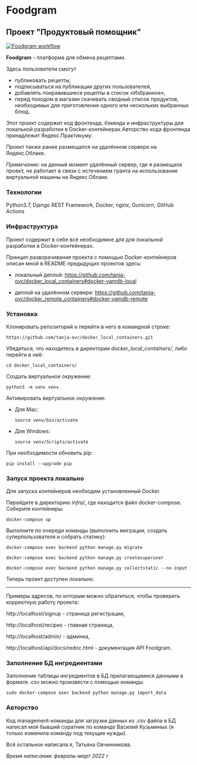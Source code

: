 # Foodgram

## Проект "Продуктовый помощник"

[![Foodgram workflow](https://github.com/tanja-ovc/foodgram-project-react/actions/workflows/foodgram_workflow.yml/badge.svg)](https://github.com/tanja-ovc/foodgram-project-react/actions/workflows/foodgram_workflow.yml)

**Foodgram** - платформа для обмена рецептами.

Здесь пользователи смогут 
- публиковать рецепты,
- подписываться на публикации других пользователей,
- добавлять понравившиеся рецепты в список «Избранное»,
- перед походом в магазин скачивать сводный список продуктов, необходимых для приготовления одного или нескольких выбранных блюд.

Этот проект содержит код фронтенда, бэкенда и инфраструктуры для локальной разработки в Docker-контейнерах.Авторство кода фронтенда принадлежит Яндекс.Практикуму.

Проект также ранее размещался на удалённом сервере на Яндекс.Облаке.

_Примечание:_ на данный момент удалённый сервер, где я размещала проект, не работает в связи с истечением гранта на использование виртуальной машины на Яндекс.Облаке.

### Технологии

Python3.7, Django REST Framework, Docker, nginx, Gunicorn, GitHub Actions

### Инфраструктура

Проект содержит в себе всё необходимое для для локальной разработки в Docker-контейнерах.

Принцип разворачивания проекта с помощью Docker-контейнеров описан мной в README предыдущих проектов здесь:

- локальный деплой: https://github.com/tanja-ovc/docker_local_containers#docker-yamdb-local

- деплой на удалённом сервере: https://github.com/tanja-ovc/docker_remote_containers#docker-yamdb-remote

### Установка

Клонировать репозиторий и перейти в него в командной строке:

```https://github.com/tanja-ovc/docker_local_containers.git```

Убедиться, что находитесь в директории _docker_local_containers/_, либо перейти в неё:

```cd docker_local_containers/```

Cоздать виртуальное окружение:

```python3 -m venv venv```

Активировать виртуальное окружение:

* Для Mac:
 
    ```source venv/bin/activate```

* Для Windows:

    ```source venv/Scripts/activate```

При необходимости обновить pip:

```pip install --upgrade pip```

### Запуск проекта локально

Для запуска контейнеров необходим установленный Docker.

Перейдите в директорию _infra/_, где находится файл docker-compose. Соберите контейнеры:

```docker-compose up```

Выполните по очереди команды (выполнить миграции, создать суперпользователя и собрать статику):

```docker-compose exec backend python manage.py migrate```

```docker-compose exec backend python manage.py createsuperuser```

```docker-compose exec backend python manage.py collectstatic --no-input```

Теперь проект доступен локально.
________________________________

Примеры адресов, по которым можно обратиться, чтобы проверить корректную работу проекта:

http://localhost/signup - страница регистрации,

http://localhost/recipes - главная страница,

http://localhost/admin/ - админка,

http://localhost/api/docs/redoc.html - документация API Foodgram.

### Заполнение БД ингредиентами

Заполнение таблицы ингредиентов в БД прилагающимися данными в формате .csv можно произвести с помощью команды

```sudo docker-compose exec backend python manage.py import_data```

### Авторство

Код management-команды для загрузки данных из .csv файла в БД написал мой бывший соратник по команде Василий Кузьминых (я только изменила команду под текущие нужды).

Всё остальное написала я, Татьяна Овчинникова.

_Время написания: февраль-март 2022 г_
